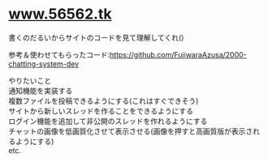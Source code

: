# www.56562.tk
書くのだるいからサイトのコードを見て理解してくれ()

参考＆使わせてもらったコード:https://github.com/FujiwaraAzusa/2000-chatting-system-dev

やりたいこと <br>
通知機能を実装する <br>
複数ファイルを投稿できるようにする(これはすぐできそう)<br> 
サイトから新しいスレッドを作ることをできるようにする <br>
ログイン機能を追加して非公開のスレッドを作れるようにする <br>
チャットの画像を低画質化させて表示させる(画像を押すと高画質版が表示されるようにする)<br> 
etc.
